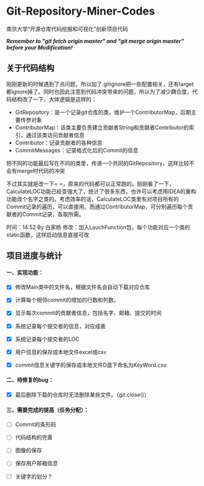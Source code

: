 # Git-Repository-Miner-Codes
南京大学“开源仓库代码挖掘和可视化”创新项目代码

***Remember to "git fetch origin master" and "git merge origin master" before your Modification!***



## 关于代码结构

刚刚更新的时候遇到了点问题，所以加了.gitignore把一些配置相关，还有target都ignore掉了。同时也因此注意到代码冲突带来的问题，所以为了减少耦合度，代码结构改了一下，大体逻辑是这样的：

- GitRepository：是一个记录git仓库的类，维护一个ContributorMap，后期主要传参对象
- ContributorMap：该类主要负责建立贡献者String和贡献者Contributor的索引，通过该类访问贡献者信息
- Contributor：记录贡献者的各种信息
- CommitMessages：记录格式化后的Commit的信息

把不同的功能最后写在不同的类里，传递一个共同的GitRepository，这样比较不会有merge时代码的冲突

不过其实就是改一下= =，原来的代码都可以正常跑的。刚刚看了一下，CalculateLOC功能已经变强大了，统计了很多东西，也许可以考虑用IDEA的重构功能改个名字之类的。考虑效率的话，CalculateLOC类里有对项目所有的Commit记录的遍历，可以直接用。而通过ContributorMap，可分别遍历每个贡献者的Commit记录，各取所需。

时间：14:52 By 白家杨
修改：加入LauchFunction包，每个功能对应一个类的static函数，这样启动信息直接可改



## 项目进度与统计

#### 一、实现功能：

- [x] 修改Main类中的文件名，根据文件名会自动下载对应仓库
- [x] 计算每个相邻commit的增加的行数和列数。
- [x] 显示每次commit的贡献者信息，包括名字、邮箱、提交的时间
- [x] 系统记录每个提交者的信息，对应成表
- [x] 系统记录每个提交者的LOC
- [x] 用户信息的保存成本地文件excel或csv
- [x] commit信息关键字的保存成本地文件D盘下命名为KeyWord.csv


#### 二、待修复的bug：

- [x] 最后删除下载的仓库时无法删除某些文件。（git.close()）



#### 三、需要完成的提高（任务分配）：

- [ ] Commit的条形码

- [ ] 代码结构的完善

- [ ] 图像的保存

- [ ] 保存用户邮箱信息

- [ ] 关键字的划分？

